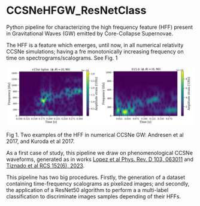 # CCSNeHFGW_ResNetClass
Python pipeline for characterizing the high frequency feature (HFF) present in Gravitational Waves (GW) emitted by Core-Collapse Supernovae.

The HFF is a feature which emerges, until now, in all numerical relativity CCSNe simulations; having a fre monotonically increasing frequency on time on spectrograms/scalograms. See Fig. 1

![Andresen2017](Figures/waveforms_numerical.jpg)

Fig 1. Two examples of the HFF in numerical CCSNe GW: Andresen et al 2017, and Kuroda et al 2017.

As a first case of study, this pipeline we draw on phenomenological CCSNe waveforms, generated as in works [Lopez et al Phys. Rev. D 103, 063011](https://doi.org/10.1103/PhysRevD.103.063011) and [Tiznado et al RCS 152(6), 2023](https://www.rcs.cic.ipn.mx/2023_152_6/).

This pipeline has two big procedures. Firstly, the generation of a dataset containing time-frequency scalograms as pixelized images; and secondly, the application of a ResNet50 algorithm to perform a a multi-label classification to discriminate images samples depending of their HFFs.

